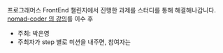 프로그래머스 FrontEnd 챌린지에서 진행한 과제를 스터디를 통해 해결해나갑니다.
[nomad-coder 의 강의](https://nomadcoders.co/javascript-for-beginners)를 이수 후  

- 주최: 박은영
- 주최자가 step 별로 미션을 내주면, 참여자는 